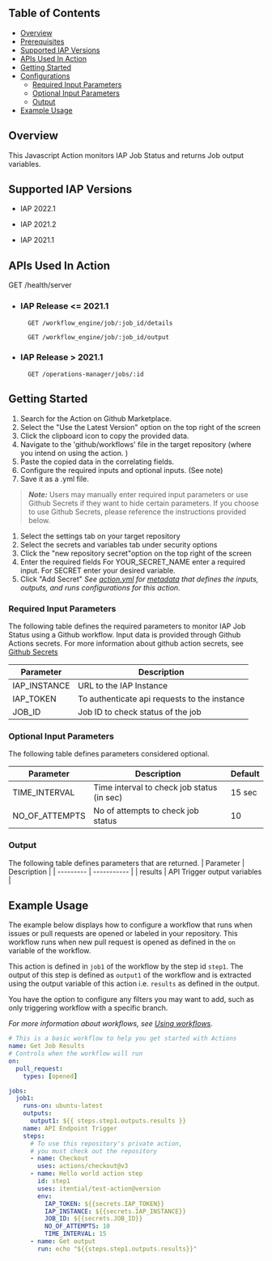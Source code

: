 ## Table of Contents 
  - [Overview](#overview)
  - [Prerequisites](#prerequisites)
  - [Supported IAP Versions](#supported-iap-versions)
  - [APIs Used In Action](#apis-used-in-action)
  - [Getting Started](#getting-started)
  - [Configurations](#configurations)
    - [Required Input Parameters](#required-input-parameters)
    - [Optional Input Parameters](#optional-input-parameters)
    - [Output](#output)
  - [Example Usage](#example-usage)

## Overview 
This Javascript Action monitors IAP Job Status and returns Job output variables.

## Supported IAP Versions
* IAP 2022.1

* IAP 2021.2

* IAP 2021.1

## APIs Used In Action 

GET /health/server

- ### IAP Release <= 2021.1
        GET /workflow_engine/job/:job_id/details

        GET /workflow_engine/job/:job_id/output

- ### IAP Release > 2021.1
        GET /operations-manager/jobs/:id

## Getting Started
1. Search for the Action on Github Marketplace.
2. Select the "Use the Latest Version" option on the top right of the screen 
3. Click the clipboard icon to copy the provided data. 
4. Navigate to the 'github/workflows' file in the target repository (where you intend on using the action. )
5. Paste the copied data in the correlating fields. 
6. Configure the required inputs and optional inputs. (See note)
7.  Save it as a .yml file.

>**_Note:_** Users may manually enter required input parameters or use Github Secrets if they want to hide certain parameters. If you choose to use Github Secrets, please reference the instructions provided below. 

1. Select the settings tab on your target repository 
2. Select the secrets and variables tab under security options 
3. Click the "new repository secret"option on the top right of the screen 
4. Enter the required fields 
For YOUR_SECRET_NAME enter a required input. 
For SECRET enter your desired variable. 
6. Click "Add Secret"
_See [action.yml](action.yml) for [metadata](https://docs.github.com/en/actions/creating-actions/metadata-syntax-for-github-actions) that defines the inputs, outputs, and runs configurations for this action._

 ### Required Input Parameters
The following table defines the required parameters to monitor IAP Job Status using a Github workflow. Input data is provided through Github Actions secrets. For more information about github action secrets, see [Github Secrets](https://docs.github.com/en/rest/actions/secrets?apiVersion=2022-11-28)
 
| Parameter | Description |
| --------- | ----------- |
| IAP_INSTANCE | URL to the IAP Instance |
| IAP_TOKEN | To authenticate api requests to the instance |
| JOB_ID| Job ID to check status of the job |

### Optional Input Parameters
The following table defines parameters considered optional. 

| Parameter | Description | Default |
| --------- | ----------- | ------- |
| TIME_INTERVAL | Time interval to check job status (in sec) | 15 sec |
| NO_OF_ATTEMPTS | No of attempts to check job status | 10 |

### Output
The following table defines parameters that are returned. 
| Parameter | Description |
| --------- | ----------- |
| results | API Trigger output variables |


## Example Usage 

The example below displays how to configure a workflow that runs when issues or pull requests are opened or labeled in your repository. This workflow runs when new pull request is opened as defined in the `on` variable of the workflow.

This action is defined in  `job1` of the workflow by the step id `step1`. The output of this step is defined as `output1` of the workflow and is extracted using the output variable of this action i.e. `results` as defined in the output.

You have the option to configure any filters you may want to add, such as only triggering workflow with a specific branch. 


_For more information about workflows, see [Using workflows](https://docs.github.com/en/actions/using-workflows)._

```yaml
# This is a basic workflow to help you get started with Actions
name: Get Job Results
# Controls when the workflow will run
on:
  pull_request:
    types: [opened]

jobs:
  job1:
    runs-on: ubuntu-latest
    outputs:
      output1: ${{ steps.step1.outputs.results }}
    name: API Endpoint Trigger
    steps:
      # To use this repository's private action,
      # you must check out the repository
      - name: Checkout
        uses: actions/checkout@v3
      - name: Hello world action step
        id: step1
        uses: itential/test-action@version
        env:
          IAP_TOKEN: ${{secrets.IAP_TOKEN}}
          IAP_INSTANCE: ${{secrets.IAP_INSTANCE}}
          JOB_ID: ${{secrets.JOB_ID}}
          NO_OF_ATTEMPTS: 10
          TIME_INTERVAL: 15
      - name: Get output
        run: echo "${{steps.step1.outputs.results}}"
```
